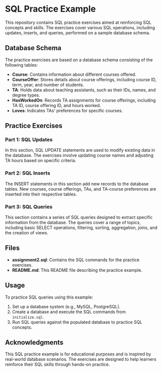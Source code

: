 # SQL Practice Example

This repository contains SQL practice exercises aimed at reinforcing SQL concepts and skills. The exercises cover various SQL operations, including updates, inserts, and queries, performed on a sample database schema.

## Database Schema

The practice exercises are based on a database schema consisting of the following tables:

- **Course**: Contains information about different courses offered.
- **CourseOffer**: Stores details about course offerings, including course ID, term, year, and number of students.
- **TA**: Holds data about teaching assistants, such as their IDs, names, and degree types.
- **HasWorkedOn**: Records TA assignments for course offerings, including TA ID, course offering ID, and hours worked.
- **Loves**: Indicates TAs' preferences for specific courses.

## Practice Exercises

### Part 1: SQL Updates

In this section, SQL UPDATE statements are used to modify existing data in the database. The exercises involve updating course names and adjusting TA hours based on specific criteria.

### Part 2: SQL Inserts

The INSERT statements in this section add new records to the database tables. New courses, course offerings, TAs, and TA-course preferences are inserted into their respective tables.

### Part 3: SQL Queries

This section contains a series of SQL queries designed to extract specific information from the database. The queries cover a range of topics, including basic SELECT operations, filtering, sorting, aggregation, joins, and the creation of views.

## Files

- **assignment2.sql**: Contains the SQL commands for the practice exercises.
- **README.md**: This README file describing the practice example.

## Usage

To practice SQL queries using this example:
1. Set up a database system (e.g., MySQL, PostgreSQL).
2. Create a database and execute the SQL commands from `initialize.sql`.
3. Run SQL queries against the populated database to practice SQL concepts.

## Acknowledgments

This SQL practice example is for educational purposes and is inspired by real-world database scenarios. The exercises are designed to help learners reinforce their SQL skills through hands-on practice.
